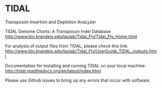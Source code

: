 # TIDAL
Transposon Insertion and Depletion AnaLyzer

TIDAL Genome Charts: A Transposon Indel Database 
http://www.bio.brandeis.edu/laulab/Tidal_Fly/Tidal_Fly_Home.html

For analysis of output files from TIDAL, please check this link:
http://www.bio.brandeis.edu/laulab/Tidal_Fly/UserGuide_TIDAL_outputs.html

Documentation for installing and running TIDAL on your local machine:
http://tidal.readthedocs.org/en/latest/index.html

Please use Github issues to bring up any errors that occur with software.
